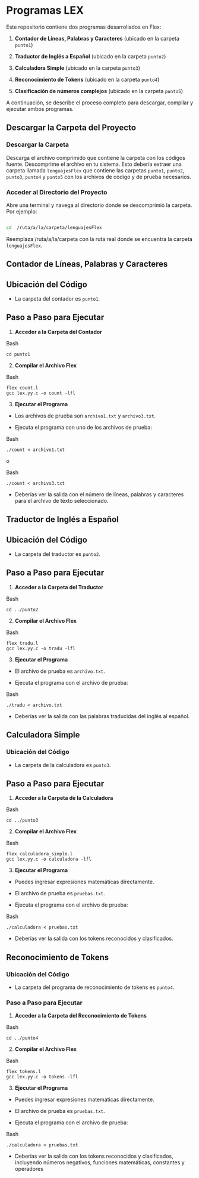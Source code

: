 # Programas LEX

  

Este repositorio contiene dos programas desarrollados en Flex:

  

1.  **Contador de Líneas, Palabras y Caracteres** (ubicado en la carpeta `punto1`)

2.  **Traductor de Inglés a Español** (ubicado en la carpeta `punto2`)

3.  **Calculadora Simple** (ubicado en la carpeta `punto3`)

4. **Reconocimiento de Tokens** (ubicado en la carpeta `punto4`)

5. **Clasificación de números complejos** (ubicado en la carpeta `punto5`)
  

A continuación, se describe el proceso completo para descargar, compilar y ejecutar ambos programas.

  

## Descargar la Carpeta del Proyecto

  

### Descargar la Carpeta

  

Descarga el archivo comprimido que contiene la carpeta con los códigos fuente. Descomprime el archivo en tu sistema. Esto debería extraer una carpeta llamada `lenguajesFlex` que contiene las carpetas `punto1`, `punto2`, `punto3`, `punto4` y `punto5` con los archivos de código y de prueba necesarios.

  

### Acceder al Directorio del Proyecto

  

Abre una terminal y navega al directorio donde se descomprimió la carpeta. Por ejemplo:

  

```bash

cd  /ruta/a/la/carpeta/lenguajesFlex

```

  

Reemplaza /ruta/a/la/carpeta con la ruta real donde se encuentra la carpeta `lenguajesFlex`.

## **Contador de Líneas, Palabras y Caracteres**

## Ubicación del Código

-   La carpeta del contador es `punto1`.
    

## Paso a Paso para Ejecutar

1.  **Acceder a la Carpeta del Contador**
    

Bash

```
cd punto1
```

2.  **Compilar el Archivo Flex**
    

Bash

```
flex count.l
gcc lex.yy.c -o count -lfl
```

3.  **Ejecutar el Programa**
    

-   Los archivos de prueba son `archivo1.txt` y `archivo3.txt`.
    
-   Ejecuta el programa con uno de los archivos de prueba:
    

Bash

```
./count < archivo1.txt
```

o

Bash

```
./count < archivo3.txt
```

-   Deberías ver la salida con el número de líneas, palabras y caracteres para el archivo de texto seleccionado.
    

## **Traductor de Inglés a Español**

## Ubicación del Código

-   La carpeta del traductor es `punto2`.
    

## Paso a Paso para Ejecutar

1.  **Acceder a la Carpeta del Traductor**
    

Bash

```
cd ../punto2
```

2.  **Compilar el Archivo Flex**
    

Bash

```
flex tradu.l
gcc lex.yy.c -o tradu -lfl
```

3.  **Ejecutar el Programa**
    

-   El archivo de prueba es `archivo.txt`.
    
-   Ejecuta el programa con el archivo de prueba:
    

Bash

```
./tradu < archivo.txt
```

-   Deberías ver la salida con las palabras traducidas del inglés al español.
    

## **Calculadora Simple**

### Ubicación del Código

-   La carpeta de la calculadora es `punto3`.
    

## Paso a Paso para Ejecutar

1.  **Acceder a la Carpeta de la Calculadora**
    

Bash

```
cd ../punto3
```

2.  **Compilar el Archivo Flex**
    

Bash

```
flex calculadora_simple.l
gcc lex.yy.c -o calculadora -lfl
```

3.  **Ejecutar el Programa**
    

-   Puedes ingresar expresiones matemáticas directamente.
    
-   El archivo de prueba es `pruebas.txt`.
    
-   Ejecuta el programa con el archivo de prueba:    

Bash

```
./calculadora < pruebas.txt
```
-   Deberías ver la salida con los tokens reconocidos y clasificados.

## **Reconocimiento de Tokens**

### Ubicación del Código

-   La carpeta del programa de reconocimiento de tokens es `punto4`.

### Paso a Paso para Ejecutar

1.  **Acceder a la Carpeta del Reconocimiento de Tokens**
   
Bash
```
cd ../punto4
```

2. **Compilar el Archivo Flex**

Bash

```
flex tokens.l
gcc lex.yy.c -o tokens -lfl
```

3.  **Ejecutar el Programa**
    

-   Puedes ingresar expresiones matemáticas directamente.
    
-   El archivo de prueba es `pruebas.txt`.
    
-   Ejecuta el programa con el archivo de prueba:    

Bash

```
./calculadora < pruebas.txt
```
-   Deberías ver la salida con los tokens reconocidos y clasificados, incluyendo números negativos, funciones matemáticas, constantes y operadores
